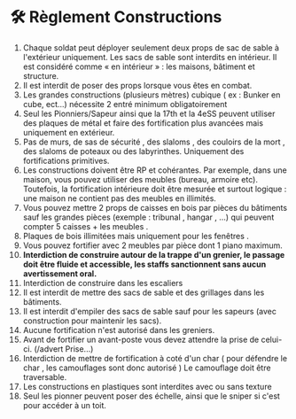 # 🛠️ Règlement Constructions

1. Chaque soldat peut déployer seulement deux props de sac de sable à l'extérieur uniquement. Les sacs de sable sont interdits en intérieur. Il est considéré comme « en intérieur » : les maisons, bâtiment et structure.
2. Il est interdit de poser des props lorsque vous êtes en combat.
3. Les grandes constructions (plusieurs mètres) cubique ( ex : Bunker en cube, ect…) nécessite 2 entré minimum obligatoirement
4. Seul les Pionniers/Sapeur ainsi que la 17th et la 4eSS peuvent utiliser des plaques de métal et faire des fortification plus avancées mais uniquement en extérieur.
5. Pas de murs, de sas de sécurité , des slaloms , des couloirs de la mort , des slaloms de poteaux ou des labyrinthes. Uniquement des fortifications primitives.
6. Les constructions doivent être RP et cohérantes.  Par exemple, dans une maison, vous pouvez utiliser des meubles (bureau, armoire etc). Toutefois, la fortification intérieure doit être mesurée et surtout logique : une maison ne contient pas des meubles en illimités.
7. Vous pouvez mettre 2 props de caisses en bois par pièces du bâtiments sauf les grandes pièces (exemple : tribunal , hangar , ...) qui peuvent compter 5 caisses + les meubles .
8. Plaques de bois illimitées mais uniquement pour les fenêtres .
9. Vous pouvez fortifier avec 2 meubles par pièce dont 1 piano maximum.
10. **Interdiction de construire autour de la trappe d'un grenier, le passage doit être fluide et accessible, les staffs sanctionnent sans aucun avertissement oral.**
11. Interdiction de construire dans les escaliers
12. Il est interdit de mettre des sacs de sable et des grillages dans les bâtiments.
13. Il est interdit d'empiler des sacs de sable sauf pour les sapeurs (avec construction pour maintenir les sacs).
14. Aucune fortification n'est autorisé dans les greniers.
15. Avant de fortifier un avant-poste vous devez attendre la prise de celui-ci. (/advert Prise...)
16. Interdiction de mettre de fortification à coté d'un char ( pour défendre le char , les camouflages sont donc autorisé ) Le camouflage doit être traversable.
17. Les constructions en plastiques sont interdites avec ou sans texture
18. Seul les pionner peuvent poser des échelle, ainsi que le sniper si c'est pour accéder à un toit.
